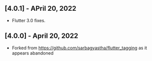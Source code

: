 
## [4.0.1] - APril 20, 2022
* Flutter 3.0 fixes.



## [4.0.0] - April 20, 2022
* Forked from https://github.com/sarbagyastha/flutter_tagging as it appears abandoned

